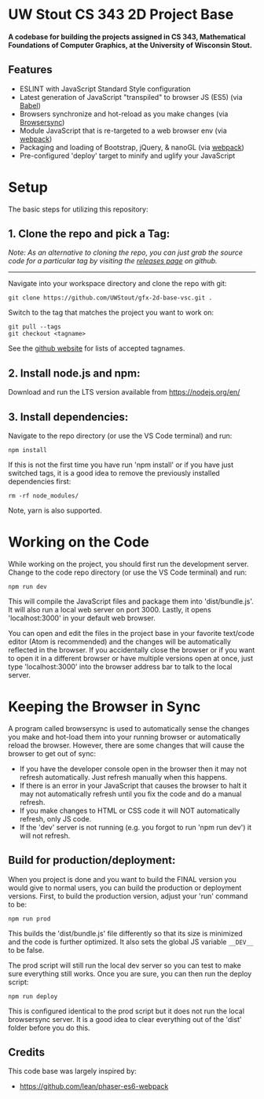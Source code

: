 # UW Stout CS 343 2D Project Base
#### A codebase for building the projects assigned in CS 343, Mathematical Foundations of Computer Graphics, at the University of Wisconsin Stout.

## Features
- ESLINT with JavaScript Standard Style configuration
- Latest generation of JavaScript "transpiled" to browser JS (ES5) (via [Babel](https://babeljs.io))
- Browsers synchronize and hot-reload as you make changes (via [Browsersync](https://browsersync.io))
- Module JavaScript that is re-targeted to a web browser env (via [webpack](https://webpack.js.org))
- Packaging and loading of Bootstrap, jQuery, & nanoGL (via [webpack](https://webpack.js.org))
- Pre-configured 'deploy' target to minify and uglify your JavaScript

# Setup
The basic steps for utilizing this repository:

## 1. Clone the repo and pick a Tag:

*Note: As an alternative to cloning the repo, you can just grab the source code for a particular tag by visiting the [releases page](https://github.com/UWStout/gfx-2d-base-vsc/releases) on github.*

---

Navigate into your workspace directory and clone the repo with git:

```
git clone https://github.com/UWStout/gfx-2d-base-vsc.git .
```

Switch to the tag that matches the project you want to work on:

```
git pull --tags
git checkout <tagname>
```

See the [github website](https://github.com/UWStout/gfx-2d-base-vsc/tags) for lists of accepted tagnames.

## 2. Install node.js and npm:

Download and run the LTS version available from https://nodejs.org/en/

## 3. Install dependencies:

Navigate to the repo directory (or use the VS Code terminal) and run:

```
npm install
```

If this is not the first time you have run 'npm install' or if you have just switched
tags, it is a good idea to remove the previously installed dependencies first:

```
rm -rf node_modules/
```

Note, yarn is also supported.

# Working on the Code

While working on the project, you should first run the development server.  Change to
the code repo directory (or use the VS Code terminal) and run:

```
npm run dev
```

This will compile the JavaScript files and package them into 'dist/bundle.js'. It will
also run a local web server on port 3000. Lastly, it opens 'localhost:3000' in your
default web browser.

You can open and edit the files in the project base in your favorite text/code editor
(Atom is recommended) and the changes will be automatically reflected in the browser.
If you accidentally close the browser or if you want to open it in a different browser
or have multiple versions open at once, just type 'localhost:3000' into the browser
address bar to talk to the local server.

# Keeping the Browser in Sync

A program called browsersync is used to automatically sense the changes you make and
hot-load them into your running browser or automatically reload the browser.  However,
there are some changes that will cause the browser to get out of sync:

* If you have the developer console open in the browser then it may not refresh automatically.  Just refresh manually when this happens.
* If there is an error in your JavaScript that causes the browser to halt it may not automatically refresh until you fix the code and do a manual refresh.
* If you make changes to HTML or CSS code it will NOT automatically refresh, only JS code.
* If the 'dev' server is not running (e.g. you forgot to run 'npm run dev') it will not refresh.

## Build for production/deployment:

When you project is done and you want to build the FINAL version you would give to normal users, you can build the production or deployment versions. First, to build the production version, adjust your 'run' command to be:

```
npm run prod
```

This builds the 'dist/bundle.js' file differently so that its size is minimized and the code is
further optimized. It also sets the global JS variable `__DEV__` to be false.

The prod script will still run the local dev server so you can test to make sure everything still works. Once you are sure, you can then run the deploy script:

```
npm run deploy
```

This is configured identical to the prod script but it does not run the local browsersync server. It is a good idea to clear everything out of the 'dist' folder before you do this.

## Credits
This code base was largely inspired by:

* https://github.com/lean/phaser-es6-webpack
